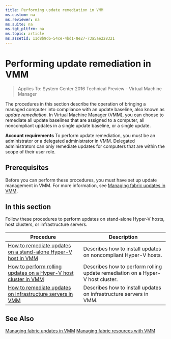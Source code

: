 ```yaml
---
title: Performing update remediation in VMM
ms.custom: na
ms.reviewer: na
ms.suite: na
ms.tgt_pltfrm: na
ms.topic: article
ms.assetid: 11d8b9d6-54ce-4bd1-8e27-73a5ae228321
---
```

# Performing update remediation in VMM

>Applies To: System Center 2016 Technical Preview - Virtual Machine Manager

The procedures in this section describe the operation of bringing a managed computer into compliance with an update baseline, also known as *update remediation*. In Virtual Machine Manager (VMM), you can choose to remediate all update baselines that are assigned to a computer, all noncompliant updates in a single update baseline, or a single update.

**Account requirements** To perform update remediation, you must be an administrator or a delegated administrator in VMM. Delegated administrators can only remediate updates for computers that are within the scope of their user role.

## Prerequisites
Before you can perform these procedures, you must have set up update management in VMM. For more information, see [Managing fabric updates in VMM](Managing-fabric-updates-in-VMM.md).

## In this section
Follow these procedures to perform updates on stand-alone Hyper-V hosts, host clusters, or infrastructure servers.

|Procedure|Description|
|-------------|---------------|
|[How to remediate updates on a stand-alone Hyper-V host in VMM](How-to-remediate-updates-on-a-stand-alone-Hyper-V-host-in-VMM.md)|Describes how to install updates on noncompliant Hyper-V hosts.|
|[How to perform rolling updates on a Hyper-V host cluster in VMM](How-to-perform-rolling-updates-on-a-Hyper-V-host-cluster-in-VMM.md)|Describes how to perform rolling update remediation on a Hyper-V host cluster.|
|[How to remediate updates on infrastructure servers in VMM](How-to-remediate-updates-on-infrastructure-servers-in-VMM.md)|Describes how to install updates on infrastructure servers in VMM.|

## See Also
[Managing fabric updates in VMM](Managing-fabric-updates-in-VMM.md)
[Managing fabric resources with VMM](Managing-fabric-resources-with-VMM.md)



